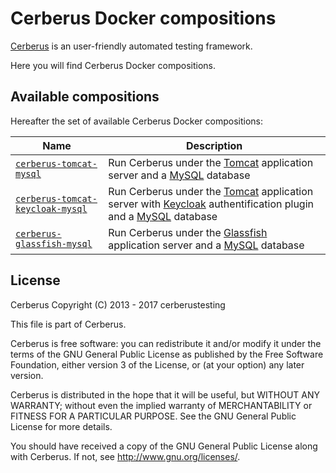 # Cerberus Docker compositions

[Cerberus](http://www.cerberus-testing.org/) is an user-friendly automated testing framework.

Here you will find Cerberus Docker compositions.

## Available compositions

Hereafter the set of available Cerberus Docker compositions:

Name                                                                                                                                | Description
------------------------------------------------------------------------------------------------------------------------------------|----------------------------------------------------------------------------------------------------------------------------------
[`cerberus-tomcat-mysql`](https://github.com/cerberustesting/cerberus-source/tree/master/docker/compositions/cerberus-tomcat-mysql)  | Run Cerberus under the [Tomcat](http://tomcat.apache.org/) application server and a [MySQL](https://www.mysql.com/) database
[`cerberus-tomcat-keycloak-mysql`](https://github.com/cerberustesting/cerberus-source/tree/master/docker/compositions/cerberus-tomcat-keycloak-mysql)  | Run Cerberus under the [Tomcat](http://tomcat.apache.org/) application server with [Keycloak](https://www.keycloak.org/) authentification plugin and a [MySQL](https://www.mysql.com/) database
[`cerberus-glassfish-mysql`](https://github.com/cerberustesting/cerberus-source/tree/master/docker/compositions/cerberus-glassfish-mysql)  | Run Cerberus under the [Glassfish](https://glassfish.java.net/) application server and a [MySQL](https://www.mysql.com/) database

## License

Cerberus Copyright (C) 2013 - 2017 cerberustesting

This file is part of Cerberus.

Cerberus is free software: you can redistribute it and/or modify
it under the terms of the GNU General Public License as published by
the Free Software Foundation, either version 3 of the License, or
(at your option) any later version.

Cerberus is distributed in the hope that it will be useful,
but WITHOUT ANY WARRANTY; without even the implied warranty of
MERCHANTABILITY or FITNESS FOR A PARTICULAR PURPOSE.  See the
GNU General Public License for more details.

You should have received a copy of the GNU General Public License
along with Cerberus.  If not, see <http://www.gnu.org/licenses/>.
